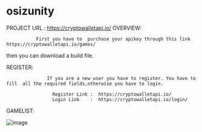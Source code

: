 # osizunity
PROJECT URL : https://cryptowalletapi.io/
OVERVIEW: 

               First you have to  purchase your apikey through this link  https://cryptowalletapi.io/games/

then you can download a build file.

REGISTER:

                   If you are a new user you have to register. You have to fill  all the required fields,otherwise you have to login.

                     Register Link :  https://cryptowalletapi.io/
                     Login Link    :  https://cryptowalletapi.io/login/
GAMELIST:

![image](https://user-images.githubusercontent.com/52325658/205067359-25fa6c85-ee46-4154-98a6-269f6b95ab99.png)
